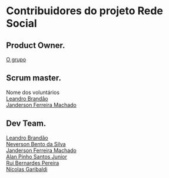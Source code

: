 # Contribuidores do projeto Rede Social

## Product Owner.  
[O grupo](https://www.facebook.com/groups/1318495538253871/)
## Scrum master.
Nome dos voluntários  
[Leandro Brandão](https://github.com/LeandroMeuGitHub) <br>
[Janderson Ferreira Machado](https://github.com/developmentlibrary)

## Dev Team.
[Leandro Brandão](https://github.com/LeandroMeuGitHub) <br>
[Neverson Bento da Silva](https://github.com/Dersaun) <br>
[Janderson Ferreira Machado](https://github.com/developmentlibrary)<br>
[Alan Pinho Santos Junior](https://github.com/Alanpsj/)<br>
[Rui Bernardes Pereira](https://github.com/vortexti)<br>
[Nícolas Garibaldi](https://github.com/niknows)<br>

